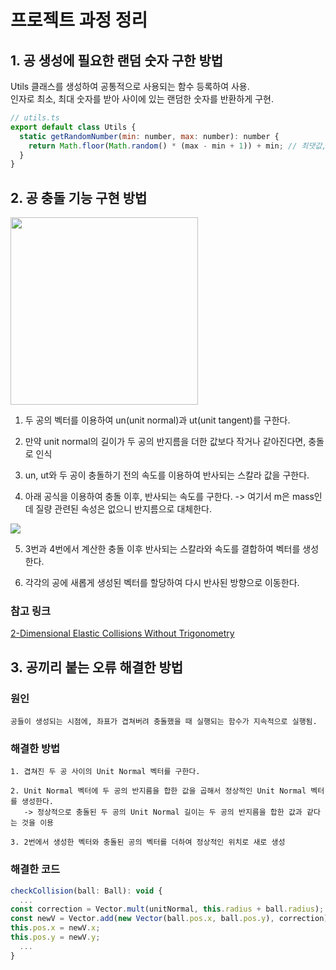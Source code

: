 # 프로젝트 과정 정리

## 1. 공 생성에 필요한 랜덤 숫자 구한 방법

Utils 클래스를 생성하여 공통적으로 사용되는 함수 등록하여 사용.<br>
인자로 최소, 최대 숫자를 받아 사이에 있는 랜덤한 숫자를 반환하게 구현.

```javascript
// utils.ts
export default class Utils {
  static getRandomNumber(min: number, max: number): number {
    return Math.floor(Math.random() * (max - min + 1)) + min; // 최댓값, 최솟값 포함
  }
}
```

## 2. 공 충돌 기능 구현 방법

<img src="https://velog.velcdn.com/images/mooon3356/post/d386d9a1-116e-4828-8931-34310d77e489/image.png" width="300px"/>

1. 두 공의 벡터를 이용하여 un(unit normal)과 ut(unit tangent)를 구한다.

2. 만약 unit normal의 길이가 두 공의 반지름을 더한 값보다 작거나 같아진다면, 충돌로 인식

3. un, ut와 두 공이 충돌하기 전의 속도를 이용하여 반사되는 스칼라 값을 구한다.

4. 아래 공식을 이용하여 충돌 이후, 반사되는 속도를 구한다.
-> 여기서 m은 mass인데 질량 관련된 속성은 없으니 반지름으로 대체한다.


![](https://velog.velcdn.com/images/mooon3356/post/ff260b4c-d0d3-4a49-abf8-69358e339697/image.png)

5. 3번과 4번에서 계산한 충돌 이후 반사되는 스칼라와 속도를 결합하여 벡터를 생성한다.

6. 각각의 공에 새롭게 생성된 벡터를 할당하여 다시 반사된 방향으로 이동한다.


### 참고 링크

[2-Dimensional Elastic Collisions Without Trigonometry](https://imada.sdu.dk/~rolf/Edu/DM815/E10/2dcollisions.pdf)

## 3. 공끼리 붙는 오류 해결한 방법

### 원인
```
공들이 생성되는 시점에, 좌표가 겹쳐버려 충돌했을 때 실행되는 함수가 지속적으로 실행됨.
```

### 해결한 방법

```
1. 겹쳐진 두 공 사이의 Unit Normal 벡터를 구한다.

2. Unit Normal 벡터에 두 공의 반지름을 합한 값을 곱해서 정상적인 Unit Normal 벡터를 생성한다.
   -> 정상적으로 충돌된 두 공의 Unit Normal 길이는 두 공의 반지름을 합한 값과 같다는 것을 이용

3. 2번에서 생성한 벡터와 충돌된 공의 벡터를 더하여 정상적인 위치로 새로 생성
```

### 해결한 코드
```javascript
checkCollision(ball: Ball): void {
  ...
const correction = Vector.mult(unitNormal, this.radius + ball.radius);
const newV = Vector.add(new Vector(ball.pos.x, ball.pos.y), correction);
this.pos.x = newV.x;
this.pos.y = newV.y;
  ...
}
```
